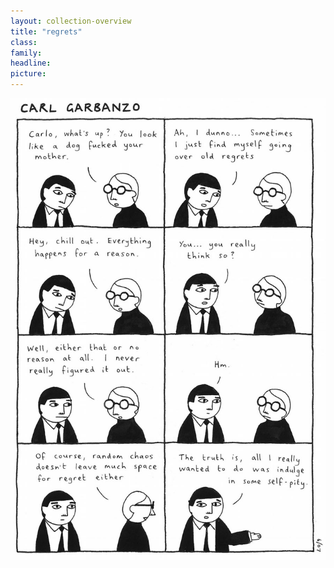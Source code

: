 ```yaml
---
layout: collection-overview
title: "regrets"
class:	
family:
headline:
picture:
---
```


![regrets](/assets/img/garbanzo/2007/regrets-900w.jpg)
